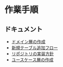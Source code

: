 # 作業手順

## ドキュメント

- [ドメイン層の作成](./domain.md)
- [新規テーブル追加フロー](./new_table_flow.md)
- [リポジトリの実装方針](./repository_guideline.md)
- [ユースケース層の作成](./usecase.md)
